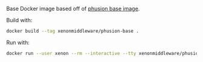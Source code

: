 
Base Docker image based off of [phusion base image](http://phusion.github.io/baseimage-docker/).

Build with:

```bash
docker build --tag xenonmiddleware/phusion-base .
```

Run with:
```bash
docker run --user xenon --rm --interactive --tty xenonmiddleware/phusion-base bash
```

